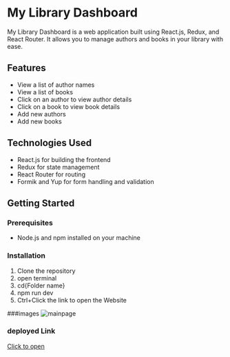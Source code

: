 # My Library Dashboard

My Library Dashboard is a web application built using React.js, Redux, and React Router. It allows you to manage authors and books in your library with ease.

## Features

- View a list of author names
- View a list of books
- Click on an author to view author details
- Click on a book to view book details
- Add new authors
- Add new books

## Technologies Used

- React.js for building the frontend
- Redux for state management
- React Router for routing
- Formik and Yup for form handling and validation


## Getting Started

### Prerequisites

- Node.js and npm installed on your machine

### Installation

1. Clone the repository
2. open terminal
3. cd{Folder name}
4. npm run dev
5. Ctrl+Click the link to open the Website


###images
![mainpage](![image](https://github.com/Suryaprakash-G26/Library-Dashboard/assets/141228691/e36f08cb-f042-44e4-ae84-bdeb26458ec8))


### deployed Link 
[Click to open](https://main--sunny-frangollo-80b42a.netlify.app)

